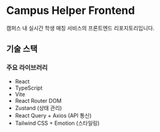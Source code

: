 # Campus Helper Frontend

캠퍼스 내 실시간 학생 매칭 서비스의 프론트엔드 리포지토리입니다.

## 기술 스택

### 주요 라이브러리
- React
- TypeScript
- Vite
- React Router DOM
- Zustand (상태 관리)
- React Query + Axios (API 통신)
- Tailwind CSS + Emotion (스타일링)